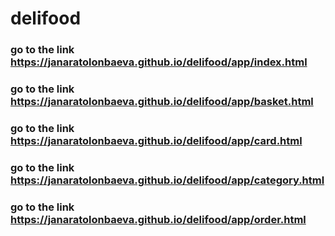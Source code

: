 # delifood
### go to the link   https://janaratolonbaeva.github.io/delifood/app/index.html
### go to the link   https://janaratolonbaeva.github.io/delifood/app/basket.html
### go to the link   https://janaratolonbaeva.github.io/delifood/app/card.html
### go to the link   https://janaratolonbaeva.github.io/delifood/app/category.html
### go to the link   https://janaratolonbaeva.github.io/delifood/app/order.html